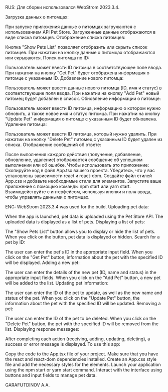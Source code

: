 RUS:
Для сборки использовался WebStrom 2023.3.4.

Загрузка данных о питомцах:

При запуске приложения данные о питомцах загружаются с использованием API Pet Store.
Загруженные данные отображаются в виде списка питомцев.
Отображение списка питомцев:

Кнопка "Show Pets List" позволяет отобразить или скрыть список питомцев.
При нажатии на кнопку данные о питомцах отображаются или скрываются.
Поиск питомца по ID:

Пользователь может ввести ID питомца в соответствующее поле ввода.
При нажатии на кнопку "Get Pet" будет отображена информация о питомце с указанным ID.
Добавление нового питомца:

Пользователь может ввести данные нового питомца (ID, имя и статус) в соответствующие поля ввода.
При нажатии на кнопку "Add Pet" новый питомец будет добавлен в список.
Обновление информации о питомце:

Пользователь может ввести ID питомца, информацию о котором нужно обновить, а также новое имя и статус питомца.
При нажатии на кнопку "Update Pet" информация о питомце с указанным ID будет обновлена.
Удаление питомца:

Пользователь может ввести ID питомца, который нужно удалить.
При нажатии на кнопку "Delete Pet" питомец с указанным ID будет удален из списка.
Отображение сообщений об ответе:

После выполнения каждого действия (получение, добавление, обновление, удаление) отображается сообщение об успешном выполнении или об ошибке.
Чтобы использовать это приложение:
Скопируйте код в файл App.tsx вашего проекта.
Убедитесь, что у вас установлены зависимости react и react-dom.
Создайте файл стилей App.css и добавьте необходимые стили для элементов.
Запустите ваше приложение с помощью команды npm start или yarn start.
Взаимодействуйте с интерфейсом, используя кнопки и поля ввода, чтобы управлять данными о питомцах.

ENG: 
WebStrom 2023.3.4 was used for the build.
Uploading pet data:

When the app is launched, pet data is uploaded using the Pet Store API.
The uploaded data is displayed as a list of pets.
Displaying a list of pets:

The "Show Pets List" button allows you to display or hide the list of pets.
When you click on the button, pet data is displayed or hidden.
Search for a pet by ID:

The user can enter the pet's ID in the appropriate input field.
When you click on the "Get Pet" button, information about the pet with the specified ID will be displayed.
Adding a new pet:

The user can enter the details of the new pet (ID, name and status) in the appropriate input fields.
When you click on the "Add Pet" button, a new pet will be added to the list.
Updating pet information:

The user can enter the ID of the pet to update, as well as the new name and status of the pet.
When you click on the "Update Pet" button, the information about the pet with the specified ID will be updated.
Removing a pet:

The user can enter the ID of the pet to be deleted.
When you click on the "Delete Pet" button, the pet with the specified ID will be removed from the list.
Displaying response messages:

After completing each action (receiving, adding, updating, deleting), a success or error message is displayed.
To use this app:

Copy the code to the App.tsx file of your project.
Make sure that you have the react and react-dom dependencies installed.
Create an App.css style file and add the necessary styles for the elements.
Launch your application using the npm start or yarn start command.
Interact with the interface using buttons and input fields to manage pet data.

GARAFUTDINOV A.A.

